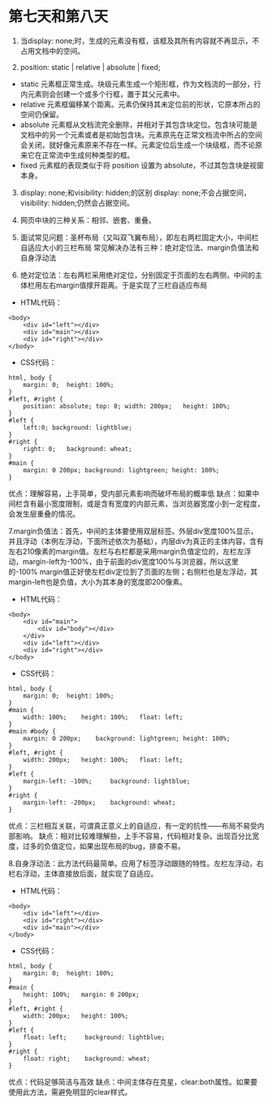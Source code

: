 # 第七天和第八天
1. 当display: none;时，生成的元素没有框，该框及其所有内容就不再显示，不占用文档中的空间。

2. position: static | relative | absolute | fixed;
- static
元素框正常生成。块级元素生成一个矩形框，作为文档流的一部分，行内元素则会创建一个或多个行框，置于其父元素中。
- relative
元素框偏移某个距离。元素仍保持其未定位前的形状，它原本所占的空间仍保留。
- absolute
元素框从文档流完全删除，并相对于其包含块定位。包含块可能是文档中的另一个元素或者是初始包含块。元素原先在正常文档流中所占的空间会关闭，就好像元素原来不存在一样。元素定位后生成一个块级框，而不论原来它在正常流中生成何种类型的框。
- fixed
元素框的表现类似于将 position 设置为 absolute，不过其包含块是视窗本身。

3. display: none;和visibility: hidden;的区别
display: none;不会占据空间，visibility: hidden;仍然会占据空间。

4. 网页中块的三种关系：相邻、嵌套、重叠。

5. 面试常见问题：圣杯布局（又叫双飞翼布局），即左右两栏固定大小，中间栏自适应大小的三栏布局
常见解决办法有三种：绝对定位法、margin负值法和自身浮动法

6. 绝对定位法：左右两栏采用绝对定位，分别固定于页面的左右两侧，中间的主体栏用左右margin值撑开距离。于是实现了三栏自适应布局
- HTML代码：
```
<body>
    <div id="left"></div>
    <div id="main"></div>
    <div id="right"></div>
</body>
```
- CSS代码：
```
html, body {
    margin: 0;  height: 100%;
}
#left, #right {
    position: absolute; top: 0; width: 200px;   height: 100%;
}
#left {
    left:0; background: lightblue;
}
#right {
    right: 0;   background: wheat;
}
#main {
    margin: 0 200px; background: lightgreen; height: 100%;
}
```
优点：理解容易，上手简单，受内部元素影响而破坏布局的概率低
缺点：如果中间栏含有最小宽度限制，或是含有宽度的内部元素，当浏览器宽度小到一定程度，会发生层重叠的情况。

7.margin负值法：首先，中间的主体要使用双层标签。外层div宽度100%显示，并且浮动（本例左浮动，下面所述依次为基础），内层div为真正的主体内容，含有左右210像素的margin值。左栏与右栏都是采用margin负值定位的，左栏左浮动，margin-left为-100%，由于前面的div宽度100%与浏览器，所以这里的-100% margin值正好使左栏div定位到了页面的左侧；右侧栏也是左浮动，其margin-left也是负值，大小为其本身的宽度即200像素。
- HTML代码：
```
<body>
    <div id="main">
        <div id="body"></div>
    </div>
    <div id="left"></div>
    <div id="right"></div>
</body>
```
- CSS代码：
```
html, body {
    margin: 0;  height: 100%;
}
#main {
    width: 100%;    height: 100%;   float: left;
}
#main #body {
    margin: 0 200px;    background: lightgreen; height: 100%;
}
#left, #right {
    width: 200px;   height: 100%;   float: left;
}
#left {
    margin-left: -100%;     background: lightblue;
}
#right {
    margin-left: -200px;    background: wheat;
}
```
优点：三栏相互关联，可谓真正意义上的自适应，有一定的抗性——布局不易受内部影响。
缺点：相对比较难理解些，上手不容易，代码相对复杂。出现百分比宽度，过多的负值定位，如果出现布局的bug，排查不易。

8.自身浮动法：此方法代码最简单。应用了标签浮动跟随的特性。左栏左浮动，右栏右浮动，主体直接放后面，就实现了自适应。
- HTML代码：
```
<body>
    <div id="left"></div>
    <div id="right"></div>
    <div id="main"></div>
</body>
```
- CSS代码：
```
html, body {
    margin: 0;  height: 100%;
}
#main {
    height: 100%;   margin: 0 200px;
}
#left, #right {
    width: 200px;   height: 100%;
}
#left {
    float: left;     background: lightblue;
}
#right {
    float: right;    background: wheat;
}
```
优点：代码足够简洁与高效
缺点：中间主体存在克星，clear:both属性。如果要使用此方法，需避免明显的clear样式。